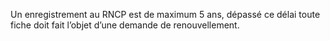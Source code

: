 Un enregistrement au RNCP est de maximum 5 ans, dépassé ce délai toute fiche doit fait l’objet d’une demande de renouvellement.
